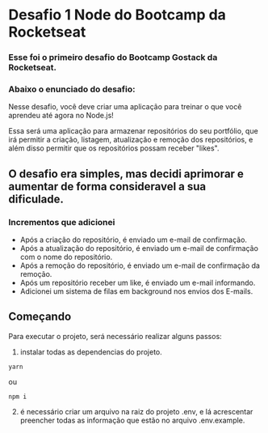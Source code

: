 <h1>Desafio 1 Node do Bootcamp da Rocketseat</h1>

<h3>Esse foi o primeiro desafio do Bootcamp Gostack da Rocketseat.</h3>
<h3>Abaixo o enunciado do desafio:</h3>

Nesse desafio, você deve criar uma aplicação para treinar o que você aprendeu até agora no Node.js!

Essa será uma aplicação para armazenar repositórios do seu portfólio, que irá permitir a criação, listagem, atualização e remoção dos repositórios, e além disso permitir que os repositórios possam receber "likes".

<h2>O desafio era simples, mas decidi aprimorar e aumentar de forma consideravel a sua dificulade.</h2>

<h3>Incrementos que adicionei</h3>

- Após a criação do repositório, é enviado um e-mail de confirmação.
- Após a atualização do repositório, é enviado um e-mail de confirmação com o nome do repositório.
- Após a remoção do repositório, é enviado um e-mail de confirmação da remoção.
- Após um repositório receber um like, é enviado um e-mail informando.
- Adicionei um sistema de filas em background nos envios dos E-mails.

## Começando

Para executar o projeto, será necessário realizar alguns passos:
 
1) instalar todas as dependencias do projeto.

```shell
yarn 
```
ou

```shell
npm i 
```

2) é necessário criar um arquivo na raiz do projeto .env, e lá acrescentar preencher todas as informação que estão no arquivo .env.example.


